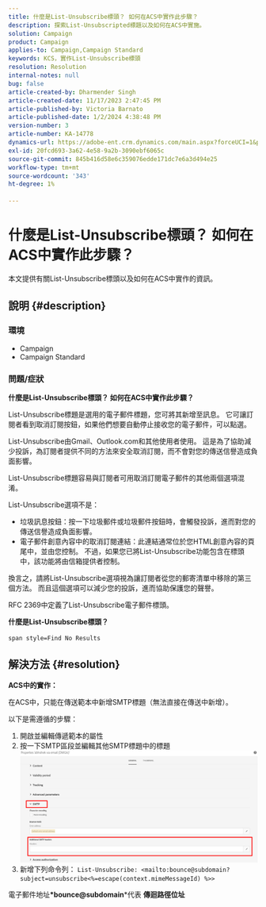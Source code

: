 ```yaml
---
title: 什麼是List-Unsubscribe標頭？ 如何在ACS中實作此步驟？
description: 探索List-Unsubscripted標題以及如何在ACS中實施。
solution: Campaign
product: Campaign
applies-to: Campaign,Campaign Standard
keywords: KCS，實作List-Unsubscribe標頭
resolution: Resolution
internal-notes: null
bug: false
article-created-by: Dharmender Singh
article-created-date: 11/17/2023 2:47:45 PM
article-published-by: Victoria Barnato
article-published-date: 1/2/2024 4:38:48 PM
version-number: 3
article-number: KA-14778
dynamics-url: https://adobe-ent.crm.dynamics.com/main.aspx?forceUCI=1&pagetype=entityrecord&etn=knowledgearticle&id=4c986043-5885-ee11-8179-6045bd006239
exl-id: 20fcd693-3a62-4e58-9a2b-3090ebf6065c
source-git-commit: 845b416d58e6c359076edde171dc7e6a3d494e25
workflow-type: tm+mt
source-wordcount: '343'
ht-degree: 1%

---
```


# 什麼是List-Unsubscribe標頭？ 如何在ACS中實作此步驟？


本文提供有關List-Unsubscribe標頭以及如何在ACS中實作的資訊。

## 說明 {#description}


### <b>環境</b>

- Campaign
- Campaign Standard


### <b>問題/症狀</b>

<b>什麼是List-Unsubscribe標頭？ 如何在ACS中實作此步驟？</b>

List-Unsubscribe標題是選用的電子郵件標題，您可將其新增至訊息。 它可讓訂閱者看到取消訂閱按鈕，如果他們想要自動停止接收您的電子郵件，可以點選。

List-Unsubscribe由Gmail、Outlook.com和其他使用者使用。 這是為了協助減少投訴，為訂閱者提供不同的方法來安全取消訂閱，而不會對您的傳送信譽造成負面影響。

List-Unsubscribe標題容易與訂閱者可用取消訂閱電子郵件的其他兩個選項混淆。

List-Unsubscribe選項不是：

- 垃圾訊息按鈕：按一下垃圾郵件或垃圾郵件按鈕時，會觸發投訴，進而對您的傳送信譽造成負面影響。
- 電子郵件創意內容中的取消訂閱連結：此連結通常位於您HTML創意內容的頁尾中，並由您控制。 不過，如果您已將List-Unsubscribe功能包含在標頭中，該功能將由信箱提供者控制。


換言之，請將List-Unsubscribe選項視為讓訂閱者從您的郵寄清單中移除的第三個方法。 而且這個選項可以減少您的投訴，進而協助保護您的聲譽。

RFC 2369中定義了List-Unsubscribe電子郵件標頭。

<b>什麼是List-Unsubscribe標頭？ </b>

`span style=Find No Results`


## 解決方法 {#resolution}


<b>ACS中的實作：</b>

在ACS中，只能在傳送範本中新增SMTP標題（無法直接在傳送中新增）。

以下是需遵循的步驟：

1. 開啟並編輯傳遞範本的屬性
2. 按一下SMTP區段並編輯其他SMTP標題中的標題     ![](assets/52de6f31-8da9-ee11-be37-6045bd006793.png)
3. 新增下列命令列：    `List-Unsubscribe: <mailto:bounce@subdomain?subject=unsubscribe<%=escape(context.mimeMessageId) %>>`


電子郵件地址<b>*bounce@subdomain</b>*代表 <b>傳迴路徑位址</b>
